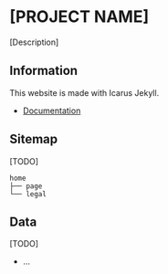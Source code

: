 # [PROJECT NAME]

[Description]

## Information

This website is made with Icarus Jekyll.

- [Documentation](_docs/README.md)

## Sitemap

[TODO]

```
home
├── page
└── legal
```

## Data

[TODO]

- ...
